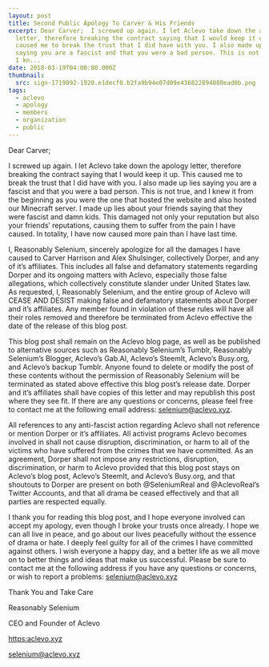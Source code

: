 ```yaml
---
layout: post
title: Second Public Apology To Carver & His Friends
excerpt: Dear Carver;  I screwed up again. I let Aclevo take down the apology
  letter, therefore breaking the contract saying that I would keep it up. This
  caused me to break the trust that I did have with you. I also made up lies
  saying you are a fascist and that you were a bad person. This is not true, and
  I kn...
date: 2018-03-19T04:00:00.000Z
thumbnail: 
  src: sign-1719892-1920.e1decf0.b2fa9b94e07d09e436822894080ead0b.png
tags:
  - aclevo
  - apology
  - members
  - organization
  - public
---
```

Dear Carver;

I screwed up again. I let Aclevo take down the apology letter, therefore breaking the contract saying that I would keep it up. This caused me to break the trust that I did have with you. I also made up lies saying you are a fascist and that you were a bad person. This is not true, and I knew it from the beginning as you were the one that hosted the website and also hosted our Minecraft server. I made up lies about your friends saying that they were fascist and damn kids. This damaged not only your reputation but also your friends’ reputations, causing them to suffer from the pain I have caused. In totality, I have now caused more pain than I have last time.

I, Reasonably Selenium, sincerely apologize for all the damages I have caused to Carver Harrison and Alex Shulsinger, collectively Dorper, and any of it’s affiliates. This includes all false and defamatory statements regarding Dorper and its ongoing matters with Aclevo, especially those false allegations, which collectively constitute slander under United States law. As requested, I, Reasonably Selenium, and the entire group of Aclevo will CEASE AND DESIST making false and defamatory statements about Dorper and it’s affiliates. Any member found in violation of these rules will have all their roles removed and therefore be terminated from Aclevo effective the date of the release of this blog post.

This blog post shall remain on the Aclevo blog page, as well as be published to alternative sources such as Reasonably Selenium’s Tumblr, Reasonably Selenium’s Blogger, Aclevo’s Gab.AI, Aclevo’s SteemIt, Aclevo’s Busy.org, and Aclevo’s backup Tumblr. Anyone found to delete or modify the post of these contents without the permission of Reasonably Selenium will be terminated as stated above effective this blog post’s release date. Dorper and it’s affiliates shall have copies of this letter and may republish this post where they see fit. If there are any questions or concerns, please feel free to contact me at the following email address: selenium@aclevo.xyz.

All references to any anti-fascist action regarding Aclevo shall not reference or mention Dorper or it’s affiliates. All activist programs Aclevo becomes involved in shall not cause disruption, discrimination, or harm to all of the victims who have suffered from the crimes that we have committed. As an agreement, Dorper shall not impose any restrictions, disruption, discrimination, or harm to Aclevo provided that this blog post stays on Aclevo’s blog post, Aclevo’s SteemIt, and Aclevo’s Busy.org, and that shoutouts to Dorper are present on both @SeleniumReal and @AclevoReal’s Twitter Accounts, and that all drama be ceased effectively and that all parties are respected equally.

I thank you for reading this blog post, and I hope everyone involved can accept my apology, even though I broke your trusts once already. I hope we can all live in peace, and go about our lives peacefully without the essence of drama or hate. I deeply feel guilty for all of the crimes I have committed against others. I wish everyone a happy day, and a better life as we all move on to better things and ideas that make us successful. Please be sure to contact me at the following address if you have any questions or concerns, or wish to report a problems: selenium@aclevo.xyz

Thank You and Take Care

Reasonably Selenium

CEO and Founder of Aclevo

[https:aclevo.xyz](<>)

selenium@aclevo.xyz
